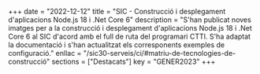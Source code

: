 +++
date = "2022-12-12"
title = "SIC - Construcció i desplegament d'aplicacions Node.js 18 i .Net Core 6"
description = "S'han publicat noves imatges per a la construcció i desplegament d'aplicacions Node.js 18 i .Net Core 6 al SIC d'acord amb el full de ruta del programari CTTI. S'ha adaptat la documentació i s'han actualitzat els corresponents exemples de configuració."
enllac = "/sic30-serveis/ci/#matriu-de-tecnologies-de-construcció"
sections = ["Destacats"]
key = "GENER2023"
+++